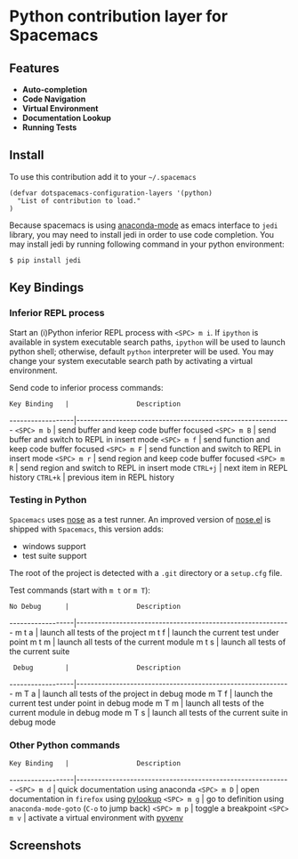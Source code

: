 # Python contribution layer for Spacemacs

## Features

- **Auto-completion**
- **Code Navigation**
- **Virtual Environment**
- **Documentation Lookup**
- **Running Tests**

## Install

To use this contribution add it to your `~/.spacemacs`

```elisp
(defvar dotspacemacs-configuration-layers '(python)
  "List of contribution to load."
)
```

Because spacemacs is using [anaconda-mode][anaconda-mode] as emacs
interface to `jedi` library, you may need to install jedi in order to
use code completion. You may install jedi by running following command
in your python environment:

```shell
$ pip install jedi
```

## Key Bindings

### Inferior REPL process

Start an (i)Python inferior REPL process with `<SPC> m i`.  If
`ipython` is available in system executable search paths, `ipython`
will be used to launch python shell; otherwise, default `python`
interpreter will be used.  You may change your system executable
search path by activating a virtual environment.

Send code to inferior process commands:

    Key Binding   |                 Description
------------------|------------------------------------------------------------
`<SPC> m b`       | send buffer and keep code buffer focused
`<SPC> m B`       | send buffer and switch to REPL in insert mode
`<SPC> m f`       | send function and keep code buffer focused
`<SPC> m F`       | send function and switch to REPL in insert mode
`<SPC> m r`       | send region and keep code buffer focused
`<SPC> m R`       | send region and switch to REPL in insert mode
`CTRL+j`          | next item in REPL history
`CTRL+k`          | previous item in REPL history

### Testing in Python

`Spacemacs` uses [nose][nose] as a test runner. An improved version of
[nose.el][nose.el] is shipped with `Spacemacs`, this version adds:
- windows support
- test suite support

The root of the project is detected with a `.git` directory or a `setup.cfg` file.

Test commands (start with `m t` or `m T`):

    No Debug      |                 Description
------------------|------------------------------------------------------------
<SPC> m t a       | launch all tests of the project
<SPC> m t f       | launch the current test under point
<SPC> m t m       | launch all tests of the current module
<SPC> m t s       | launch all tests of the current suite

     Debug        |                 Description
------------------|------------------------------------------------------------
<SPC> m T a       | launch all tests of the project in debug mode
<SPC> m T f       | launch the current test under point in debug mode
<SPC> m T m       | launch all tests of the current module in debug mode
<SPC> m T s       | launch all tests of the current suite in debug mode

### Other Python commands

    Key Binding   |                 Description
------------------|------------------------------------------------------------
`<SPC> m d`       | quick documentation using anaconda
`<SPC> m D`       | open documentation in `firefox` using [pylookup][pylookup]
`<SPC> m g`       | go to definition using `anaconda-mode-goto` (`C-o` to jump back)
`<SPC> m p`       | toggle a breakpoint
`<SPC> m v`       | activate a virtual environment with [pyvenv][pyvenv]

## Screenshots

[anaconda-mode]: https://github.com/proofit404/anaconda-mode
[pyvenv]: https://github.com/jorgenschaefer/pyvenv
[pylookup]: https://github.com/tsgates/pylookup
[nose]: https://github.com/nose-devs/nose/
[nose.el]: https://github.com/syl20bnr/nose.el
